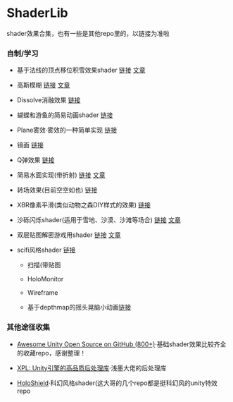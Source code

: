 # ShaderLib

shader效果合集，也有一些是其他repo里的，以链接为准啦

### 自制/学习

- 基于法线的顶点移位积雪效果shader [链接](https://github.com/llapuras/ShaderLib/tree/master/AccumulatedSnow) [文章](https://llapuras.top/UnityShader-%E7%A7%AF%E9%9B%AA/)

- 高斯模糊 [链接](https://github.com/llapuras/ShaderLib/tree/master/BlurEffect) [文章](https://llapuras.top/Unity-UI-Blur/)

- Dissolve消融效果 [链接](https://github.com/llapuras/ShaderLib/tree/master/Dissolve)

- 蝴蝶和游鱼的简易动画shader [链接](https://github.com/llapuras/ShaderLib/tree/master/FishNButterfly)

- Plane雾效·雾效的一种简单实现 [链接](https://github.com/llapuras/ShaderLib/tree/master/Fog)

- 镜面 [链接](https://github.com/llapuras/ShaderLib/tree/master/Mirror)

- Q弹效果 [链接](https://github.com/llapuras/ShaderLib/tree/master/Qspring)

- 简易水面实现(带折射) [链接](https://github.com/llapuras/ShaderLib/tree/master/Water) [文章](https://llapuras.top/UnityShader-%E6%B0%B4%E9%9D%A2/)

- 转场效果(目前空空如也) [链接](https://github.com/llapuras/ShaderLib/tree/master/TransitionEffect)

- XBR像素平滑(类似动物之森DIY样式的效果) [链接](https://github.com/llapuras/UnityXbrShader) 

- 沙砾闪烁shader(适用于雪地、沙漠、沙滩等场合) [链接](https://github.com/llapuras/AlfxTerrain/blob/master/Assets/Shader/Sparkles_x1.shader) [文章](https://llapuras.top/%E5%9C%B0%E5%BD%A2%E7%94%9F%E6%88%90/)

- 双层贴图解密游戏用shader [链接](https://github.com/llapuras/ShaderLib/tree/master/WorldPositionShader/DoubleTex) [文章](https://llapuras.top/World-Position-Shader/)

- scifi风格shader [链接](https://github.com/llapuras/ShaderLib/tree/master/Scifi)
  
  - 扫描(带贴图
  
  - HoloMonitor
  
  - Wireframe
  
  - 基于depthmap的摇头晃脑小动画[链接](https://github.com/llapuras/ShaderLib/tree/master/DepthMapKitty)

### 其他途径收集

- [Awesome Unity Open Source on GitHub (800+)](https://github.com/baba-s/awesome-unity-open-source-on-github)·基础shader效果比较齐全的收藏repo，感谢整理！

- [XPL: Unity引擎的高品质后处理库](https://github.com/QianMo/X-PostProcessing-Library)·浅墨大佬的后处理库

- [HoloShield](https://github.com/AdultLink/HoloShield)·科幻风格shader(这大哥的几个repo都是挺科幻风的unity特效repo

